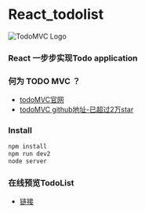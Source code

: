 # React_todolist

![TodoMVC Logo](https://raw.githubusercontent.com/tastejs/todomvc/master/media/logo.png)


### React 一步步实现Todo application 


### 何为 TODO MVC ？
- [todoMVC官网](http://todomvc.com/)
- [todoMVC github地址-已超过2万star](https://github.com/tastejs/todomvc)


### Install
``` bash
npm install
npm run dev2
node server 
```

### 在线预览TodoList
- [链接](http://todomvc.com/)







